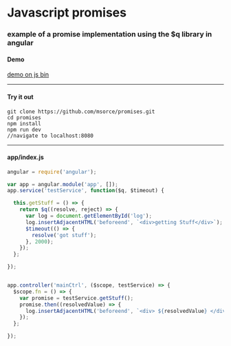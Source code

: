 # Javascript promises
### example of a promise implementation using the $q library in angular

#### Demo


<a  href="https://jsbin.com/hiberayohe/1/edit?html,js,output">demo on js bin</a>

---
#### Try it out
  ```
  git clone https://github.com/msorce/promises.git
  cd promises
  npm install
  npm run dev  
  //navigate to localhost:8080
  ```
  
---
#### app/index.js
```javascript
angular = require('angular');

var app = angular.module('app', []);
app.service('testService', function($q, $timeout) {

  this.getStuff = () => {
    return $q((resolve, reject) => {
      var log = document.getElementById('log');
      log.insertAdjacentHTML('beforeend', `<div>getting Stuff</div>`);
      $timeout(() => {
        resolve('got stuff');
      }, 2000);
    });
  };

});


app.controller('mainCtrl', ($scope, testService) => {
  $scope.fn = () => {
    var promise = testService.getStuff();
    promise.then((resolvedValue) => {
      log.insertAdjacentHTML('beforeend', `<div> ${resolvedValue} </div>`);
    });
  };

});
```
